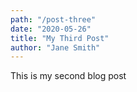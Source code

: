 ```yaml
---
path: "/post-three"
date: "2020-05-26"
title: "My Third Post"
author: "Jane Smith"
---
```


This is my second blog post
